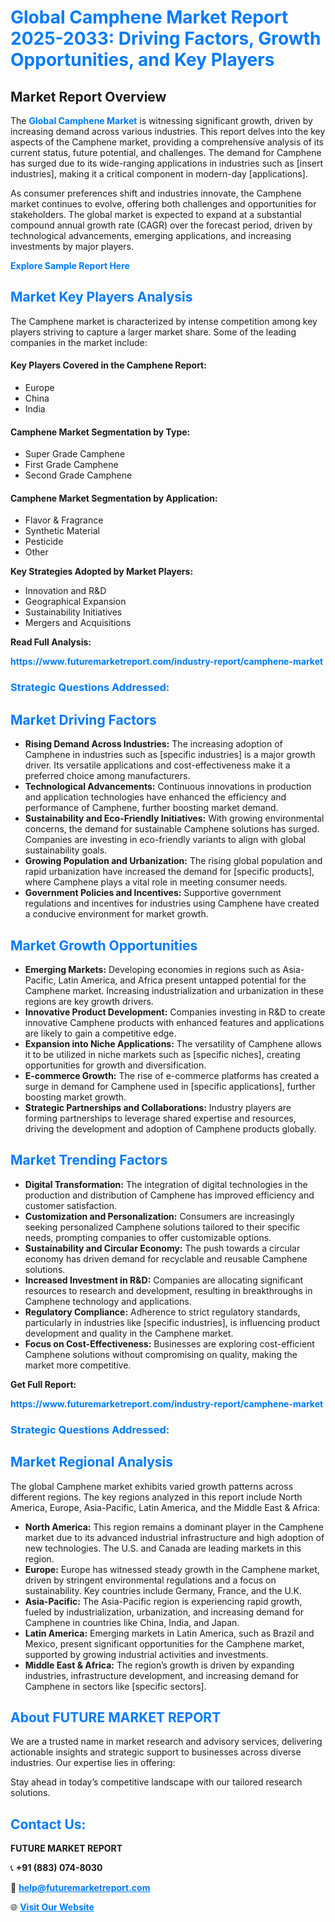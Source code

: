 <h1 style="color: #007BFF;">Global Camphene Market Report 2025-2033: Driving Factors, Growth Opportunities, and Key Players</h1>

<section id="overview">
<h2>Market Report Overview</h2>
<p>The <a href="https://www.futuremarketreport.com/industry-report/camphene-market" style="color: #007BFF; text-decoration: none;"><strong>Global Camphene Market</strong></a> is witnessing significant growth, driven by increasing demand across various industries. This report delves into the key aspects of the Camphene market, providing a comprehensive analysis of its current status, future potential, and challenges. The demand for Camphene has surged due to its wide-ranging applications in industries such as [insert industries], making it a critical component in modern-day [applications].</p>
<p>As consumer preferences shift and industries innovate, the Camphene market continues to evolve, offering both challenges and opportunities for stakeholders. The global market is expected to expand at a substantial compound annual growth rate (CAGR) over the forecast period, driven by technological advancements, emerging applications, and increasing investments by major players.</p>
</section>

<section id="overview">
<p><a href="https://www.futuremarketreport.com/request-sample/reportId=102145" style="color: #007BFF; text-decoration: none;"><strong>Explore Sample Report Here</strong></a></p>
</section>

<section id="key-players">
<h2 style="color: #007BFF;">Market Key Players Analysis</h2>
<p>The Camphene market is characterized by intense competition among key players striving to capture a larger market share. Some of the leading companies in the market include:</p>
<h4>Key Players Covered in the Camphene Report:</h4>
<ul><li>Europe</li><li>China</li><li>India</li></ul>
<h4>Camphene Market Segmentation by Type:</h4>
<ul><li>Super Grade Camphene</li><li>First Grade Camphene</li><li>Second Grade Camphene</li></ul>

<h4>Camphene Market Segmentation by Application:</h4>
<ul><li>Flavor &amp; Fragrance</li><li>Synthetic Material</li><li>Pesticide</li><li>Other</li></ul>
<p><strong>Key Strategies Adopted by Market Players:</strong></p>
<ul>
<li>Innovation and R&D</li>
<li>Geographical Expansion</li>
<li>Sustainability Initiatives</li>
<li>Mergers and Acquisitions</li>
</ul>
</section>

<section>
<p><strong>Read Full Analysis: </strong></p><a href="https://www.futuremarketreport.com/industry-report/camphene-market" style="color: #007BFF; text-decoration: none;"><strong>https://www.futuremarketreport.com/industry-report/camphene-market</strong></a>
<h3 style="color: #007BFF;">Strategic Questions Addressed:</h3>
</section>

<section id="driving-factors">
<h2 style="color: #007BFF;">Market Driving Factors</h2>
<ul>
<li><strong>Rising Demand Across Industries:</strong> The increasing adoption of Camphene in industries such as [specific industries] is a major growth driver. Its versatile applications and cost-effectiveness make it a preferred choice among manufacturers.</li>
<li><strong>Technological Advancements:</strong> Continuous innovations in production and application technologies have enhanced the efficiency and performance of Camphene, further boosting market demand.</li>
<li><strong>Sustainability and Eco-Friendly Initiatives:</strong> With growing environmental concerns, the demand for sustainable Camphene solutions has surged. Companies are investing in eco-friendly variants to align with global sustainability goals.</li>
<li><strong>Growing Population and Urbanization:</strong> The rising global population and rapid urbanization have increased the demand for [specific products], where Camphene plays a vital role in meeting consumer needs.</li>
<li><strong>Government Policies and Incentives:</strong> Supportive government regulations and incentives for industries using Camphene have created a conducive environment for market growth.</li>
</ul>
</section>

<section id="growth-opportunities">
<h2 style="color: #007BFF;">Market Growth Opportunities</h2>
<ul>
<li><strong>Emerging Markets:</strong> Developing economies in regions such as Asia-Pacific, Latin America, and Africa present untapped potential for the Camphene market. Increasing industrialization and urbanization in these regions are key growth drivers.</li>
<li><strong>Innovative Product Development:</strong> Companies investing in R&D to create innovative Camphene products with enhanced features and applications are likely to gain a competitive edge.</li>
<li><strong>Expansion into Niche Applications:</strong> The versatility of Camphene allows it to be utilized in niche markets such as [specific niches], creating opportunities for growth and diversification.</li>
<li><strong>E-commerce Growth:</strong> The rise of e-commerce platforms has created a surge in demand for Camphene used in [specific applications], further boosting market growth.</li>
<li><strong>Strategic Partnerships and Collaborations:</strong> Industry players are forming partnerships to leverage shared expertise and resources, driving the development and adoption of Camphene products globally.</li>
</ul>
</section>

<section id="trending-factors">
<h2 style="color: #007BFF;">Market Trending Factors</h2>
<ul>
<li><strong>Digital Transformation:</strong> The integration of digital technologies in the production and distribution of Camphene has improved efficiency and customer satisfaction.</li>
<li><strong>Customization and Personalization:</strong> Consumers are increasingly seeking personalized Camphene solutions tailored to their specific needs, prompting companies to offer customizable options.</li>
<li><strong>Sustainability and Circular Economy:</strong> The push towards a circular economy has driven demand for recyclable and reusable Camphene solutions.</li>
<li><strong>Increased Investment in R&D:</strong> Companies are allocating significant resources to research and development, resulting in breakthroughs in Camphene technology and applications.</li>
<li><strong>Regulatory Compliance:</strong> Adherence to strict regulatory standards, particularly in industries like [specific industries], is influencing product development and quality in the Camphene market.</li>
<li><strong>Focus on Cost-Effectiveness:</strong> Businesses are exploring cost-efficient Camphene solutions without compromising on quality, making the market more competitive.</li>
</ul>
</section>

<section>
<p><strong>Get Full Report: </strong></p><a href="https://www.futuremarketreport.com/industry-report/camphene-market" style="color: #007BFF; text-decoration: none;"><strong>https://www.futuremarketreport.com/industry-report/camphene-market</strong></a>
<h3 style="color: #007BFF;">Strategic Questions Addressed:</h3>
</section>


<section id="regional-analysis">
<h2 style="color: #007BFF;">Market Regional Analysis</h2>
<p>The global Camphene market exhibits varied growth patterns across different regions. The key regions analyzed in this report include North America, Europe, Asia-Pacific, Latin America, and the Middle East & Africa:</p>
<ul>
<li><strong>North America:</strong> This region remains a dominant player in the Camphene market due to its advanced industrial infrastructure and high adoption of new technologies. The U.S. and Canada are leading markets in this region.</li>
<li><strong>Europe:</strong> Europe has witnessed steady growth in the Camphene market, driven by stringent environmental regulations and a focus on sustainability. Key countries include Germany, France, and the U.K.</li>
<li><strong>Asia-Pacific:</strong> The Asia-Pacific region is experiencing rapid growth, fueled by industrialization, urbanization, and increasing demand for Camphene in countries like China, India, and Japan.</li>
<li><strong>Latin America:</strong> Emerging markets in Latin America, such as Brazil and Mexico, present significant opportunities for the Camphene market, supported by growing industrial activities and investments.</li>
<li><strong>Middle East & Africa:</strong> The region’s growth is driven by expanding industries, infrastructure development, and increasing demand for Camphene in sectors like [specific sectors].</li>
</ul>
</section>

<footer>
<h2 style="color: #007BFF;">About FUTURE MARKET REPORT</h2>
<p>We are a trusted name in market research and advisory services, delivering actionable insights and strategic support to businesses across diverse industries. Our expertise lies in offering:</p>

<p>Stay ahead in today’s competitive landscape with our tailored research solutions.</p>

<h2 style="color: #007BFF;">Contact Us:</h2>
<p><strong>FUTURE MARKET REPORT</strong></p>
<p>📞 <strong>+91 (883) 074-8030</strong></p>
<p>📧 <strong><a href="mailto:help@futuremarketreport.com" style="color: #007BFF;">help@futuremarketreport.com</a></strong></p>
<p>🌐 <strong><a href="https://www.futuremarketreport.com/" style="color: #007BFF;">Visit Our Website</a></strong></p>
</footer>